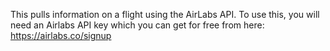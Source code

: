 This pulls information on a flight using the AirLabs API. To use this, you will need an Airlabs API key which you can get for free from here:
https://airlabs.co/signup
